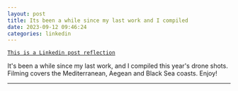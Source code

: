 ```yaml
---
layout: post
title: Its been a while since my last work and I compiled
date: 2023-09-12 09:46:24
categories: linkedin
---
```


[`This is a Linkedin post reflection`](https://www.linkedin.com/feed/update/urn:li:activity:7107298392908660740)

It's been a while since my last work, and I compiled this year's drone shots. Filming covers the Mediterranean, Aegean and Black Sea coasts. Enjoy!

<hr>
<div class="row mt-3">


</div>
